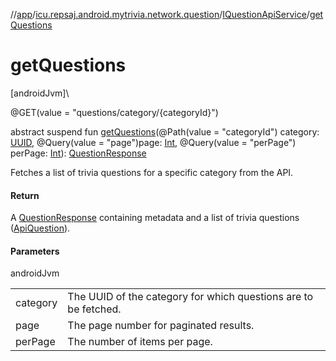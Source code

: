 //[app](../../../index.md)/[icu.repsaj.android.mytrivia.network.question](../index.md)/[IQuestionApiService](index.md)/[getQuestions](get-questions.md)

# getQuestions

[androidJvm]\

@GET(value = &quot;questions/category/{categoryId}&quot;)

abstract suspend fun [getQuestions](get-questions.md)(@Path(value = &quot;categoryId&quot;)
category: [UUID](https://developer.android.com/reference/kotlin/java/util/UUID.html), @Query(value =
&quot;page&quot;)page: [Int](https://kotlinlang.org/api/latest/jvm/stdlib/kotlin/-int/index.html),
@Query(value = &quot;perPage&quot;)
perPage: [Int](https://kotlinlang.org/api/latest/jvm/stdlib/kotlin/-int/index.html)): [QuestionResponse](../-question-response/index.md)

Fetches a list of trivia questions for a specific category from the API.

#### Return

A [QuestionResponse](../-question-response/index.md) containing metadata and a list of trivia
questions ([ApiQuestion](../-api-question/index.md)).

#### Parameters

androidJvm

|          |                                                                 |
|----------|-----------------------------------------------------------------|
| category | The UUID of the category for which questions are to be fetched. |
| page     | The page number for paginated results.                          |
| perPage  | The number of items per page.                                   |
